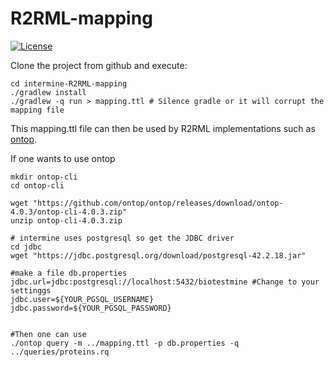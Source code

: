 # R2RML-mapping
[![License](http://img.shields.io/badge/license-LGPL_2.1-blue.svg?style=flat)](https://github.com/danielabutano/intermine-R2RML-mapping/blob/master/LICENSE)

Clone the project from github and execute:
```
cd intermine-R2RML-mapping
./gradlew install
./gradlew -q run > mapping.ttl # Silence gradle or it will corrupt the mapping file
```

This mapping.ttl file can then be used by R2RML implementations such as [ontop](https://ontop-vkg.org/guide/cli.html).

If one wants to use ontop
```
mkdir ontop-cli
cd ontop-cli

wget "https://github.com/ontop/ontop/releases/download/ontop-4.0.3/ontop-cli-4.0.3.zip"
unzip ontop-cli-4.0.3.zip

# intermine uses postgresql so get the JDBC driver
cd jdbc
wget "https://jdbc.postgresql.org/download/postgresql-42.2.18.jar"

#make a file db.properties
jdbc.url=jdbc:postgresql://localhost:5432/biotestmine #Change to your settinggs
jdbc.user=${YOUR_PGSQL_USERNAME}
jdbc.password=${YOUR_PGSQL_PASSWORD}


#Then one can use 
./ontop query -m ../mapping.ttl -p db.properties -q ../queries/proteins.rq
```



